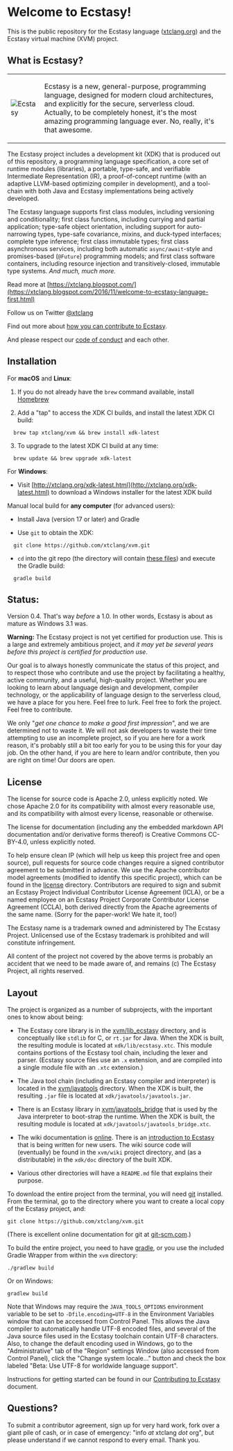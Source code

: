 # Welcome to Ecstasy! #

This is the public repository for the Ecstasy language ([xtclang.org](http://xtclang.org/)) and the
Ecstasy virtual machine (XVM) project.

## What is Ecstasy?

<table cellspacing="0" cellpadding="0" style="border-collapse: collapse; border: none;">
<tr style="border: none;"><td style="border: none;">

![Ecstasy](./doc/logo/x.jpg "The Ecstasy Project")

</td><td style="border: none;">

Ecstasy is a new, general-purpose, programming language, designed for modern cloud architectures,
and explicitly for the secure, serverless cloud. Actually, to be completely honest, it's the most
amazing programming language ever. No, really, it's that awesome.

</td></tr></table>

The Ecstasy project includes a development kit (XDK) that is produced out of this repository, a
programming language specification, a core set of runtime modules (libraries), a portable,
type-safe, and verifiable Intermediate Representation (IR), a proof-of-concept runtime (with an
adaptive LLVM-based optimizing compiler in development), and a tool-chain with both Java and Ecstasy
implementations being actively developed.

The Ecstasy language supports first class modules, including versioning and conditionality; first
class functions, including currying and partial application; type-safe object orientation,
including support for auto-narrowing types, type-safe covariance, mixins, and duck-typed interfaces;
complete type inference; first class immutable types; first class asynchronous services, including
both automatic `async/await`-style and promises-based (`@Future`) programming models; and first 
class software containers, including resource injection and transitively-closed, immutable type
systems. _And much, much more._
   
Read more at [https://xtclang.blogspot.com/](https://xtclang.blogspot.com/2016/11/welcome-to-ecstasy-language-first.html)

Follow us on Twitter [@xtclang](https://twitter.com/xtclang)

Find out more about [how you can contribute to Ecstasy](CONTRIBUTING.md).

And please respect our [code of conduct](CODE_OF_CONDUCT.md) and each other.

## Installation
                            
For **macOS** and **Linux**:

1. If you do not already have the `brew` command available, install [Homebrew](https://brew.sh/)
 
2. Add a "tap" to access the XDK CI builds, and install the latest XDK CI build: 
```
  brew tap xtclang/xvm && brew install xdk-latest
```

3. To upgrade to the latest XDK CI build at any time:  
```
  brew update && brew upgrade xdk-latest
```

For **Windows**:
      
* Visit [http://xtclang.org/xdk-latest.html](http://xtclang.org/xdk-latest.html) to download a
  Windows installer for the latest XDK build  

Manual local build for **any computer** (for advanced users):
      
* Install Java (version 17 or later) and Gradle

* Use `git` to obtain the XDK:
```
  git clone https://github.com/xtclang/xvm.git
```
      
* `cd` into the git repo (the directory will contain [these files](https://github.com/xtclang/xvm/))
  and execute the Gradle build:
```
  gradle build
```

## Status:

Version 0.4. That's way _before_ a 1.0. In other words, Ecstasy is about as mature as Windows 3.1
was.

**Warning:** The Ecstasy project is not yet certified for production use. This is a large and
extremely ambitious project, and _it may yet be several years before this project is certified for
production use_.

Our goal is to always honestly communicate the status of this project, and to respect those who
contribute and use the project by facilitating a healthy, active community, and a useful,
high-quality project. Whether you are looking to learn about language design and development,
compiler technology, or the applicability of language design to the serverless cloud, we have a
place for you here. Feel free to lurk. Feel free to fork the project. Feel free to contribute.
 
We only "_get one chance to make a good first impression_", and we are determined not to waste it.
We will not ask developers to waste their time attempting to use an incomplete project, so if you
are here for a work reason, it's probably still a bit too early for you to be using this for your
day job. On the other hand, if you are here to learn and/or contribute, then you are right on time!
Our doors are open.

## License

The license for source code is Apache 2.0, unless explicitly noted. We chose Apache 2.0 for its
compatibility with almost every reasonable use, and its compatibility with almost every license,
reasonable or otherwise.

The license for documentation (including any the embedded markdown API documentation and/or
derivative forms thereof) is Creative Commons CC-BY-4.0, unless explicitly noted.

To help ensure clean IP (which will help us keep this project free and open source), pull requests
for source code changes require a signed contributor agreement to be submitted in advance. We use
the Apache contributor model agreements (modified to identify this specific project), which can be
found in the [license](./license) directory. Contributors are required to sign and submit an Ecstasy
Project Individual Contributor License Agreement (ICLA), or be a named employee on an Ecstasy
Project Corporate Contributor License Agreement (CCLA), both derived directly from the Apache
agreements of the same name. (Sorry for the paper-work! We hate it, too!)

The Ecstasy name is a trademark owned and administered by The Ecstasy Project. Unlicensed use of the
Ecstasy trademark is prohibited and will constitute infringement.

All content of the project not covered by the above terms is probably an accident that we need to be
made aware of, and remains (c) The Ecstasy Project, all rights reserved.

## Layout

The project is organized as a number of subprojects, with the important ones to know about being:

* The Ecstasy core library is in the [xvm/lib_ecstasy](./lib_ecstasy) directory, and is conceptually
  like `stdlib` for C, or `rt.jar` for Java. When the XDK is built, the resulting module is located
  at `xdk/lib/ecstasy.xtc`. This module contains portions of the Ecstasy tool chain, including the
  lexer and parser. (Ecstasy source files use an `.x` extension, and are compiled into a single
  module file with an `.xtc` extension.)
  
* The Java tool chain (including an Ecstasy compiler and interpreter) is located in the 
  [xvm/javatools](./javatools) directory.  When the XDK is built, the resulting `.jar` file is
  located at `xdk/javatools/javatools.jar`.
  
* There is an Ecstasy library in [xvm/javatools_bridge](./javatools_bridge) that is used by the Java
  interpreter to boot-strap the runtime. When the XDK is built, the resulting module is located at 
  `xdk/javatools/javatools_bridge.xtc`.
  
* The wiki documentation is [online](https://github.com/xtclang/xvm/wiki). There is an
  [introduction to Ecstasy](https://github.com/xtclang/xvm/wiki/lang-intro) that is being written
  for new users. The wiki source code will (eventually) be found in the `xvm/wiki` project directory,
  and (as a distributable) in the `xdk/doc` directory of the built XDK. 
  
* Various other directories will have a `README.md` file that explains their purpose.

To download the entire project from the terminal, you will need
[git](https://git-scm.com/book/en/v2/Getting-Started-Installing-Git) installed. From the terminal,
go to the directory where you want to create a local copy of the Ecstasy project, and: 

    git clone https://github.com/xtclang/xvm.git
    
(There is excellent online documentation for git at
[git-scm.com](https://git-scm.com/book/en/v2/Git-Basics-Getting-a-Git-Repository).)

To build the entire project, you need to have [gradle](https://gradle.org/install/), or you use the
included Gradle Wrapper from within the `xvm` directory:

    ./gradlew build

Or on Windows: 

    gradlew build

Note that Windows may require the `JAVA_TOOLS_OPTIONS` environment variable to be set to
`-Dfile.encoding=UTF-8` in the Environment Variables window that can be accessed from Control Panel.
This allows the Java compiler to automatically handle UTF-8 encoded files, and several of the Java
source files used in the Ecstasy toolchain contain UTF-8 characters. Also, to change the default
encoding used in Windows, go to the "Administrative" tab of the "Region" settings Window (also
accessed from Control Panel), click the "Change system locale..." button and check the box labeled
"Beta: Use UTF-8 for worldwide language support". 

Instructions for getting started can be found in our [Contributing to Ecstasy](CONTRIBUTING.md)
document.

## Questions?

To submit a contributor agreement, sign up for very hard work, fork over a giant
pile of cash, or in case of emergency: "info _at_ xtclang _dot_ org", but please
understand if we cannot respond to every email. Thank you.